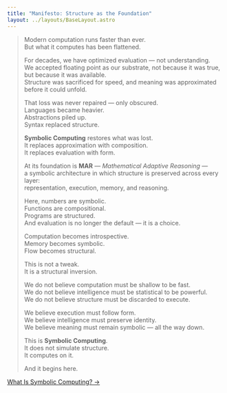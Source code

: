 ```yaml
---
title: "Manifesto: Structure as the Foundation"
layout: ../layouts/BaseLayout.astro
---
```


> Modern computation runs faster than ever.  
> But what it computes has been flattened.  
>
> For decades, we have optimized evaluation — not understanding.  
> We accepted floating point as our substrate, not because it was true, but because it was available.  
> Structure was sacrificed for speed, and meaning was approximated before it could unfold.  
>
> That loss was never repaired — only obscured.  
> Languages became heavier.  
> Abstractions piled up.  
> Syntax replaced structure.  
>
> **Symbolic Computing** restores what was lost.  
> It replaces approximation with composition.  
> It replaces evaluation with form.  
>
> At its foundation is **MAR** — *Mathematical Adaptive Reasoning* —  
> a symbolic architecture in which structure is preserved across every layer:  
> representation, execution, memory, and reasoning.  
>
> Here, numbers are symbolic.  
> Functions are compositional.  
> Programs are structured.  
> And evaluation is no longer the default — it is a choice.  
>
> Computation becomes introspective.  
> Memory becomes symbolic.  
> Flow becomes structural.  
>
> This is not a tweak.  
> It is a structural inversion.  
>
> We do not believe computation must be shallow to be fast.  
> We do not believe intelligence must be statistical to be powerful.  
> We do not believe structure must be discarded to execute.  
>
> We believe execution must follow form.  
> We believe intelligence must preserve identity.  
> We believe meaning must remain symbolic — all the way down.  
>
> This is **Symbolic Computing**.  
> It does not simulate structure.  
> It computes on it.  
>
> And it begins here.

<div class="hidden sm:flex justify-end mt-12">
  <a href="/what-is-symbolic-computing" class="link-nav-soft">What Is Symbolic Computing? →</a>
</div>
